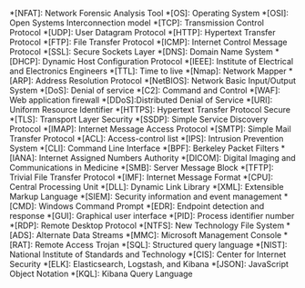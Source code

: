 *[NFAT]: Network Forensic Analysis Tool
*[OS]: Operating System
*[OSI]: Open Systems Interconnection model
*[TCP]: Transmission Control Protocol
*[UDP]: User Datagram Protocol
*[HTTP]: Hypertext Transfer Protocol
*[FTP]: File Transfer Protocol
*[ICMP]: Internet Control Message Protocol
*[SSL]: Secure Sockets Layer
*[DNS]: Domain Name System
*[DHCP]: Dynamic Host Configuration Protocol
*[IEEE]: Institute of Electrical and Electronics Engineers
*[TTL]: Time to live
*[Nmap]: Network Mapper
*[ARP]: Address Resolution Protocol
*[NetBIOS]: Network Basic Input/Output System
*[DoS]: Denial of service
*[C2]: Command and Control
*[WAF]: Web application firewall
*[DDoS]:Distributed Denial of Service
*[URI]: Uniform Resource Identifier
*[HTTPS]: Hypertext Transfer Protocol Secure
*[TLS]: Transport Layer Security
*[SSDP]: Simple Service Discovery Protocol
*[IMAP]: Internet Message Access Protocol
*[SMTP]: Simple Mail Transfer Protocol
*[ACL]: Access-control list
*[IPS]: Intrusion Prevention System
*[CLI]: Command Line Interface
*[BPF]: Berkeley Packet Filters
*[IANA]: Internet Assigned Numbers Authority
*[DICOM]: Digital Imaging and Communications in Medicine
*[SMB]: Server Message Block
*[TFTP]: Trivial File Transfer Protocol
*[IMF]: Internet Message Format
*[CPU]: Central Processing Unit
*[DLL]: Dynamic Link Library
*[XML]: Extensible Markup Language
*[SIEM]: Security information and event management
*[CMD]: Windows Command Prompt
*[EDR]: Endpoint detection and response
*[GUI]: Graphical user interface
*[PID]: Process identifier number
*[RDP]: Remote Desktop Protocol
*[NTFS]: New Technology File System
*[ADS]: Alternate Data Streams
*[MMC]: Microsoft Management Console
*[RAT]: Remote Access Trojan
*[SQL]: Structured query language
*[NIST]: National Institute of Standards and Technology
*[CIS]: Center for Internet Security
*[ELK]: Elasticsearch, Logstash, and Kibana
*[JSON]: JavaScript Object Notation
*[KQL]: Kibana Query Language
